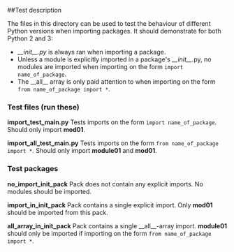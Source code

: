 ##Test description

The files in this directory can be used to test the behaviour of different Python versions when importing packages. It should demonstrate for both Python 2 and 3:

* *\_\_init\_\_.py* is always ran when importing a package.
* Unless a module is explicitly imported in a package's *\_\_init\_\_*.py, no modules are imported when importing on the form ```import name_of_package```.
* The \_\_all\_\_ array is only paid attention to when importing on the form ```from name_of_package import *```.

### Test files (run these)
**import_test_main.py**
Tests imports on the form ```import name_of_package```.
Should only import **mod01**.

**import_all_test_main.py**
Tests imports on the form ```from name_of_package import *```.
Should only import **module01** and **mod01**.

### Test packages
**no_import_init_pack**
Pack does not contain any explicit imports. No modules should be imported.

**import_in_init_pack**
Pack contains a single explicit import. Only **mod01** should be imported from this pack.

**all_array_in_init_pack**
Pack contains a single \_\_all\_\_-array import. **module01** should only be imported if importing on the form ```from name_of_package import *```.